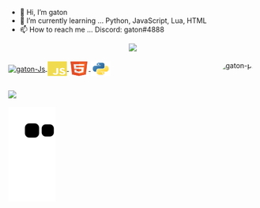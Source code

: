 - 👋 Hi, I’m gaton
- 🌱 I’m currently learning ... Python, JavaScript, Lua, HTML
- 📫 How to reach me ... Discord: gaton#4888

<div align="center">
  <a href="https://github.com/GatonBr12">
  <img height="180em" src="https://github-readme-stats.vercel.app/api?username=GatonBr12&show_icons=true&theme=dark&include_all_commits=true&count_private=true"/>
</div>
<div style="display: inline_block"><br>
  <img align="center" alt="gaton-Js" height="30" width="40" src="https://cdn.jsdelivr.net/gh/devicons/devicon/icons/lua/lua-original-wordmark.svg" />
  <img align="center" alt="gaton-Js" height="30" width="40" src="https://raw.githubusercontent.com/devicons/devicon/master/icons/javascript/javascript-plain.svg">
  <img align="center" alt="gaton-HTML" height="30" width="40" src="https://raw.githubusercontent.com/devicons/devicon/master/icons/html5/html5-original.svg">
  <img align="center" alt="gaton-Python" height="30" width="40" src="https://raw.githubusercontent.com/devicons/devicon/master/icons/python/python-original.svg">
  <img align="right" alt="gaton-pic" height="150" style="border-radius:50px;" src="https://cdn.discordapp.com/avatars/722940568078123058/d29a25beb70dffe4d2d6814de6cbdddf.png?width=676&height=676">
</div>
  
  ##
 
<div> 
  <a href="https://www.youtube.com/channel/UC8d4i2Qws__yez95zhwxA8A" target="_blank"><img src="https://img.shields.io/badge/YouTube-FF0000?style=for-the-badge&logo=youtube&logoColor=white" target="_blank"></a>
 
  ![Snake animation](https://github.com/rafaballerini/rafaballerini/blob/output/github-contribution-grid-snake.svg)
 
</div>

<!---
GatonBr12/GatonBr12 is a ✨ special ✨ repository because its `README.md` (this file) appears on your GitHub profile.
You can click the Preview link to take a look at your changes.
--->
